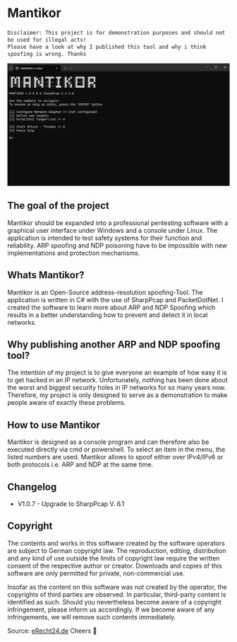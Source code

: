 # Mantikor
``` 
Disclaimer: This project is for demonstration purposes and should not be used for illegal acts! 
Please have a look at why I published this tool and why i think spoofing is wrong. Thanks
```
<img src="img/01.jpg">

## The goal of the project
Mantikor should be expanded into a professional pentesting software with a graphical user interface under Windows and a console under Linux. The application is intended to test safety systems for their function and reliability. ARP spoofing and NDP poisoning have to be impossible with new implementations and protection mechanisms. 

## Whats Mantikor?
Mantikor is an Open-Source address-resolution spoofing-Tool. The application is written in C# with the use of SharpPcap and PacketDotNet. I created the software to learn more about ARP and NDP Spoofing which results in a better understanding how to prevent and detect it in local networks. 

## Why publishing another ARP and NDP spoofing tool?
The intention of my project is to give everyone an example of how easy it is to get hacked in an IP network. Unfortunately, nothing has been done about the worst and biggest security holes in IP networks for so many years now. Therefore, my project is only designed to serve as a demonstration to make people aware of exactly these problems.

## How to use Mantikor
Mantikor is designed as a console program and can therefore also be executed directly via cmd or powershell. To select an item in the menu, the listed numbers are used. Mantikor allows to spoof either over IPv4/IPv6 or both protocols i.e. ARP and NDP at the same time.

## Changelog
- V1.0.7 - Upgrade to SharpPcap V. 6.1

## Copyright
The contents and works in this software created by the software operators are subject to German copyright law. The reproduction, editing, distribution and any kind of use outside the limits of copyright law require the written consent of the respective author or creator. Downloads and copies of this software are only permitted for private, non-commercial use.

Insofar as the content on this software was not created by the operator, the copyrights of third parties are observed. In particular, third-party content is identified as such. Should you nevertheless become aware of a copyright infringement, please inform us accordingly. If we become aware of any infringements, we will remove such contents immediately.

Source: [eRecht24.de](https://www.e-recht24.de/)
Cheers 👀
